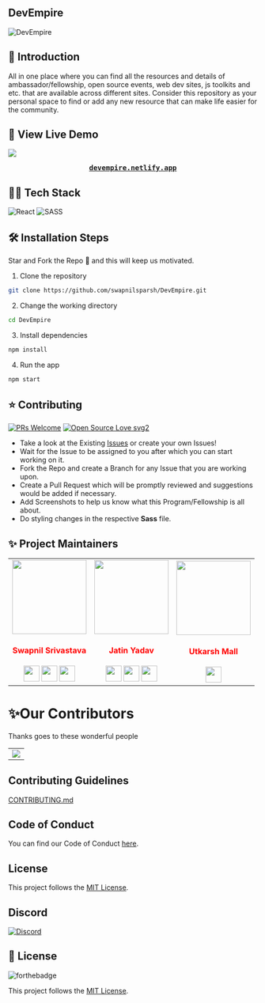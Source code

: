 ## DevEmpire
![DevEmpire](https://github.com/swapnilsparsh/DevEmpire/blob/master/public/assets/meta-img/Meta.png)

## 📌 Introduction

All in one place where you can find all the resources and details of ambassador/fellowship, open source events, web dev sites, js toolkits and etc. that are available across different sites. Consider this repository as your personal space to find or add any new resource that can make life easier for the community.

##  🚀 View Live Demo
<img src="https://img.shields.io/badge/website-up-greene" />
<pre><center><a href="https://devempire.netlify.app/"><b>devempire.netlify.app</b></a></center></pre>

## 👨‍💻 Tech Stack
![React](https://img.shields.io/badge/react-%2320232a.svg?style=for-the-badge&logo=react&logoColor=%2361DAFB)
![SASS](https://img.shields.io/badge/SASS-hotpink.svg?style=for-the-badge&logo=SASS&logoColor=white)

## 🛠️ Installation Steps
Star and Fork the Repo 🌟 and this will keep us motivated.

1. Clone the repository

```bash
git clone https://github.com/swapnilsparsh/DevEmpire.git
```

2. Change the working directory

```bash
cd DevEmpire
```

3. Install dependencies

```bash
npm install
```

4. Run the app

```bash
npm start
```

## ⭐ Contributing
[![PRs Welcome](https://img.shields.io/badge/PRs-welcome-brightgreen.svg?style=flat-square)](http://makeapullrequest.com)
[![Open Source Love svg2](https://badges.frapsoft.com/os/v2/open-source.svg?v=103)](https://github.com/ellerbrock/open-source-badges/)

- Take a look at the Existing [Issues](https://github.com/swapnilsparsh/DevEmpire/issues) or create your own Issues!
- Wait for the Issue to be assigned to you after which you can start working on it.
- Fork the Repo and create a Branch for any Issue that you are working upon.
- Create a Pull Request which will be promptly reviewed and suggestions would be added if necessary.
- Add Screenshots to help us know what this Program/Fellowship is all about.
- Do styling changes in the respective **Sass** file.


## ✨ Project Maintainers

<table>
<tr>
<td align="center"><a href="https://github.com/swapnilsparsh"><img src="https://avatars.githubusercontent.com/u/69387608?v=4" width=150px height=150px /></a></br> <h4 style="color:red;">Swapnil Srivastava</h4>
<a href="https://swapnilsparsh.github.io/"><img src="https://img.icons8.com/fluency/50/000000/link.png" width="32px" height="32px"></a>
<a href="https://www.linkedin.com/in/swapnil-srivastava-sparsh/"><img src="https://img.icons8.com/fluency/50/000000/linkedin.png" width="32px" height="32px"></a>
<a href="https://www.twitter.com/swapnilsparsh/"><img src="https://img.icons8.com/color/48/000000/twitter.png" width="32px" height="32px"></a></td>

<td align="center" ><a href="https://github.com/jatiinyadav"><img src="https://avatars.githubusercontent.com/u/73248007?v=4" width=150px height=150px /></a></br> <h4 style="color:red;">Jatin Yadav</h4>
<a href="https://jatiinyadav.github.io/"><img src="https://img.icons8.com/fluency/50/000000/link.png" width="32px" height="32px"></a>
<a href="https://www.linkedin.com/in/jatiinyadav/"><img src="https://img.icons8.com/fluency/50/000000/linkedin.png" width="32px" height="32px"></a>
<a href="https://www.twitter.com/jatiin_yadav/"><img src="https://img.icons8.com/color/48/000000/twitter.png" width="32px" height="32px"></a></td>

<td align="center" ><a href="https://github.com/iamutkarshmall"><img src="https://avatars.githubusercontent.com/u/69422566?v=4" width=150px height=150px /></a></br> <h4 style="color:red;">Utkarsh Mall</h4>
<a href="https://www.github.com/iamutkarshmall/"><img src="https://img.icons8.com/fluency/48/000000/github.png" width="32px" height="32px"></a></td>
</tr>
</table>


# ✨Our Contributors

Thanks goes to these wonderful people

<!-- ALL-CONTRIBUTORS-LIST:START - Do not remove or modify this section -->
<table>
	<tr>
		<td>
      <a href="https://github.com/swapnilsparsh/DevEmpire/graphs/contributors">
        <img src="https://contrib.rocks/image?repo=swapnilsparsh/DevEmpire" />
      </a>
		</td>
	</tr>
</table>

## Contributing Guidelines

[CONTRIBUTING.md](/CONTRIBUTING.md)

## Code of Conduct

You can find our Code of Conduct [here](/CODE_OF_CONDUCT.md).

## License

This project follows the [MIT License](/LICENSE).

## Discord

[![Discord](https://img.shields.io/discord/829038891611717753?color=7389DA&label=Discord&logo=Discord&logoColor=FFF&style=for-the-badge)](https://discord.com/invite/V4W4Z4sTmh)


## 📃 License

![forthebadge](https://forthebadge.com/images/badges/built-with-love.svg)

This project follows the [MIT License](/LICENSE).

